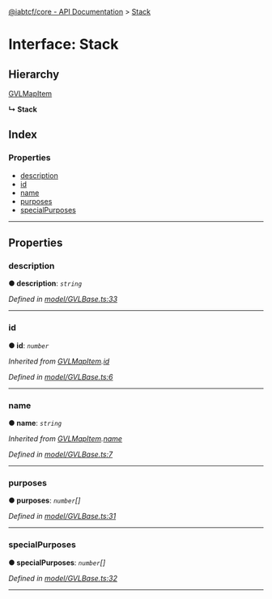 [@iabtcf/core - API Documentation](../README.md) > [Stack](../interfaces/stack.md)

# Interface: Stack

## Hierarchy

 [GVLMapItem](gvlmapitem.md)

**↳ Stack**

## Index

### Properties

* [description](stack.md#description)
* [id](stack.md#id)
* [name](stack.md#name)
* [purposes](stack.md#purposes)
* [specialPurposes](stack.md#specialpurposes)

---

## Properties

<a id="description"></a>

###  description

**● description**: *`string`*

*Defined in [model/GVLBase.ts:33](https://github.com/chrispaterson/iabtcf-es/blob/aea9b2e/modules/core/src/model/GVLBase.ts#L33)*

___
<a id="id"></a>

###  id

**● id**: *`number`*

*Inherited from [GVLMapItem](gvlmapitem.md).[id](gvlmapitem.md#id)*

*Defined in [model/GVLBase.ts:6](https://github.com/chrispaterson/iabtcf-es/blob/aea9b2e/modules/core/src/model/GVLBase.ts#L6)*

___
<a id="name"></a>

###  name

**● name**: *`string`*

*Inherited from [GVLMapItem](gvlmapitem.md).[name](gvlmapitem.md#name)*

*Defined in [model/GVLBase.ts:7](https://github.com/chrispaterson/iabtcf-es/blob/aea9b2e/modules/core/src/model/GVLBase.ts#L7)*

___
<a id="purposes"></a>

###  purposes

**● purposes**: *`number`[]*

*Defined in [model/GVLBase.ts:31](https://github.com/chrispaterson/iabtcf-es/blob/aea9b2e/modules/core/src/model/GVLBase.ts#L31)*

___
<a id="specialpurposes"></a>

###  specialPurposes

**● specialPurposes**: *`number`[]*

*Defined in [model/GVLBase.ts:32](https://github.com/chrispaterson/iabtcf-es/blob/aea9b2e/modules/core/src/model/GVLBase.ts#L32)*

___

